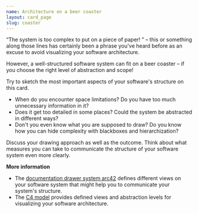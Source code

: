 ```yaml
---
name: Architecture on a beer coaster
layout: card_page
slug: coaster
---
```

<q>The system is too complex to put on a piece of paper! </q> &ndash; this or something along those lines has certainly been a phrase you've heard before as an excuse to avoid visualizing your software architecture.

However, a well-structured software system can fit on a beer coaster &ndash; if you choose the right level of abstraction and scope!

Try to sketch the most important aspects of your software's structure on this card.

* When do you encounter space limitations? Do you have too much unnecessary information in it?
* Does it get too detailed in some places? Could the system be abstracted in different ways?
* Don't you even know what you are supposed to draw? Do you know how you can hide complexity with blackboxes and hierarchization?

Discuss your drawing approach as well as the outcome. Think about what measures you can take to communicate the structure of your software system even more clearly.

**More information**

* The [documentation drawer system arc42](https://arc42.org/) defines different views on your software system that might help you to communicate your system's structure.
* The [C4 model](https://c4model.com/) provides defined views and abstraction levels for visualizing your software architecture.